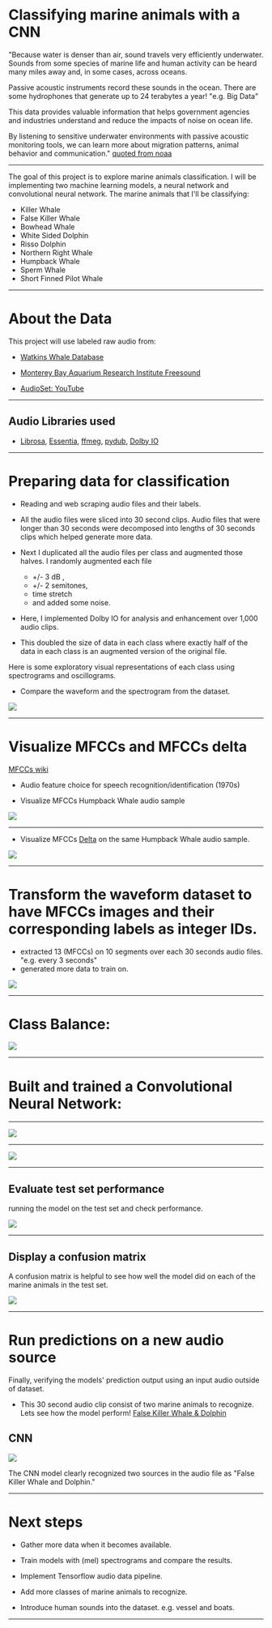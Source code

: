 # Classifying marine animals with a CNN

"Because water is denser than air, sound travels very efficiently underwater. Sounds from some species of marine life and human activity can be heard many miles away and, in some cases, across oceans. 

Passive acoustic instruments record these sounds in the ocean. There are some hydrophones that generate up to 24 terabytes a year! "e.g. Big Data"

This data provides valuable information that helps government agencies and industries understand and reduce the impacts of noise on ocean life.

By listening to sensitive underwater environments with passive acoustic monitoring tools, we can learn more about migration patterns, animal behavior and communication."
[quoted from noaa](https://noaa.maps.arcgis.com/apps/Cascade/index.html?appid=c653c78262a7487da42149ebc86f80c2)

<hr>
The goal of this project is to explore marine animals classification. I will be implementing two machine learning models, a neural network and convolutional neural network. The marine animals that I'll be classifying:

* Killer Whale
* False Killer Whale
* Bowhead Whale
* White Sided Dolphin
* Risso Dolphin
* Northern Right Whale
* Humpback Whale
* Sperm Whale
* Short Finned Pilot Whale 

<hr>

# About the Data

This project will use labeled raw audio from:

* [Watkins Whale Database](https://cis.whoi.edu/science/B/whalesounds/index.cfm)

* [Monterey Bay Aquarium Research Institute Freesound](https://www.mbari.org)

* [AudioSet: YouTube](https://research.google.com/audioset/)

<hr>

## Audio Libraries used

* [Librosa](https://librosa.org), [Essentia](http://essentia.upf.edu), [ffmeg](https://ffmpeg.org), [pydub](https://medium.com/better-programming/simple-audio-processing-in-python-with-pydub-c3a217dabf11), [Dolby IO](https://dolby.io)

<hr>

# Preparing data for classification

* Reading and web scraping audio files and their labels.

* All the audio files were sliced into 30 second clips. Audio files that were longer than 30 seconds were decomposed into lengths of 30 seconds clips which helped generate more data. 

* Next I duplicated all the audio files per class and augmented those halves. I randomly augmented each file 
    * +/- 3 dB , 
    * +/- 2 semitones, 
    * time stretch 
    * and added some noise. 

* Here, I implemented Dolby IO for analysis and enhancement over 1,000 audio clips.
    
* This doubled the size of data in each class where exactly half of the data in each class is an augmented version of the original file. 

Here is some exploratory visual representations of each class using spectrograms and oscillograms.
* Compare the waveform and the spectrogram from the dataset.

![](images/Spectro_Oscilo2.png ) 

<hr>

# Visualize MFCCs and MFCCs delta
[MFCCs wiki](https://en.wikipedia.org/wiki/Mel-frequency_cepstrum)

*  Audio feature choice for speech recognition/identification (1970s)

* Visualize MFCCs Humpback Whale audio sample

![](images/humpbackmfcc.png)

<hr>

* Visualize MFCCs [Delta](https://wiki.aalto.fi/display/ITSP/Deltas+and+Delta-deltas) on the same Humpback Whale audio sample.

![](images/humpbackmfccdelta.png)

<hr>

# Transform the waveform dataset to have MFCCs images and their corresponding labels as integer IDs.

* extracted 13 (MFCCs) on 10 segments over each 30 seconds audio files. "e.g. every 3 seconds" 
* generated more data to train on.


![](images/extractMFCCsHumpback3.png)

<hr>

# Class Balance:

![](images/classbalance.png )



<hr>

# Built and trained a Convolutional Neural Network:
<hr>

![](images/cnnmodelsummary.png)

<hr>

![](images/error_accuracycnn3.png)

<hr>

## Evaluate test set performance
running the model on the test set and check performance. 

![](images/cnnontestset.png)
<hr>

## Display a confusion matrix
A confusion matrix is helpful to see how well the model did on each of the marine animals in the test set. 

![](images/finalCFcnn.png)


<hr>

# Run predictions on a new audio source
Finally, verifying the models' prediction output using an input audio outside of dataset.

* This 30 second audio clip consist of two marine animals to recognize. Lets see how the model perform!
[False Killer Whale & Dolphin](https://www.youtube.com/watch?v=2WY6Rf2gYKE)


## CNN
![](images/CNN_prediction.png)


The CNN model clearly recognized two sources in the audio file as "False Killer Whale and Dolphin."


<hr>

# Next steps

* Gather more data when it becomes available.

* Train models with (mel) spectrograms and compare the results.

* Implement Tensorflow audio data pipeline.

* Add more classes of marine animals to recognize.

* Introduce human sounds into the dataset. e.g. vessel and boats.



<hr>


